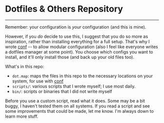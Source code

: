 # Dotfiles & Others Repository
---

Remember: your configuration is *your* configuration (and this is mine).

However, if you _do_ decide to use this, I suggest that you do so more as inspiration, rather than installing everything for a full setup.
That's why I wrote [conf](https://github.com/thezeroalpha/conf) -- to allow modular configuration (also I feel like everyone writes a dotfiles manager at some point).
You choose which configs you want to install, and it'll only install those (and back up your old files too).

What's in this repo:
- `dot.map`: maps the files in this repo to the necessary locations on your system, for use with [conf](https://github.com/thezeroalpha/conf)
- `scripts/`: various scripts that I wrote myself; I use most daily.
- `bin/`: scripts or binaries that I did not write myself

Before you use a custom script, read what it does.
Some may be a bit buggy, I haven't tested them on all systems.
If you read a script and see some improvements that could be made, let me know. I'm always down to learn more stuff.
